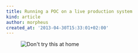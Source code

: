 ```yaml
---
title: Running a POC on a live production system
kind: article
author: morpheus
created_at: '2013-04-30T15:33:01+02:00'
---
```


<figure class="pagination-centered">
<img src="http://i.imgur.com/jK1yOvJ.gif" alt="Don't try this at home">
</figure>
